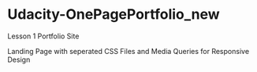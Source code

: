# Udacity-OnePagePortfolio_new

Lesson 1 Portfolio Site

Landing Page with seperated CSS Files and Media Queries for Responsive Design
